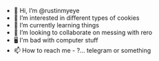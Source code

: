 - 👋 Hi, I’m @rustinmyeye
- 👀 I’m interested in different types of cookies
- 🌱 I’m currently learning things
- 💞️ I’m looking to collaborate on messing with rero
- 🖥 I'm bad with computer stuff
- 📫 How to reach me - ?... telegram or something

<!---
rustinmyeye/rustinmyeye is a ✨ special ✨ repository because its `README.md` (this file) appears on your GitHub profile.
You can click the Preview link to take a look at your changes.
--->
